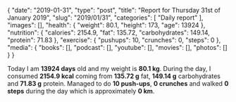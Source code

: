{
    "date": "2019-01-31",
    "type": "post",
    "title": "Report for Thursday 31st of January 2019",
    "slug": "2019\/01\/31",
    "categories": [
        "Daily report"
    ],
    "images": [],
    "health": {
        "weight": 80.1,
        "height": 173,
        "age": 13924
    },
    "nutrition": {
        "calories": 2154.9,
        "fat": 135.72,
        "carbohydrates": 149.14,
        "protein": 71.83
    },
    "exercise": {
        "pushups": 10,
        "crunches": 0,
        "steps": 0
    },
    "media": {
        "books": [],
        "podcast": [],
        "youtube": [],
        "movies": [],
        "photos": []
    }
}

Today I am <strong>13924 days</strong> old and my weight is <strong>80.1 kg</strong>. During the day, I consumed <strong>2154.9 kcal</strong> coming from <strong>135.72 g</strong> fat, <strong>149.14 g</strong> carbohydrates and <strong>71.83 g</strong> protein. Managed to do <strong>10 push-ups</strong>, <strong>0 crunches</strong> and walked <strong>0 steps</strong> during the day which is approximately <strong>0 km</strong>.